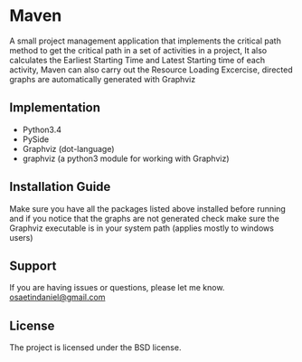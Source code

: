 Maven
====================================================================

A small project management application that implements the critical path method to get the critical path in a set
of activities in a project, It also calculates the Earliest Starting Time and Latest Starting time of each activity,
Maven can also carry out the Resource Loading Excercise, directed graphs are automatically generated with Graphviz


Implementation
--------------------

- Python3.4
- PySide
- Graphviz (dot-language)
- graphviz (a python3 module for working with Graphviz)

Installation Guide
---------------------

Make sure you have all the packages listed above installed before running and if you notice that the graphs are not generated
check make sure the Graphviz executable is in your system path (applies mostly to windows users)


Support
----------------------

If you are having issues or questions, please let me know.
osaetindaniel@gmail.com

License
-------

The project is licensed under the BSD license.
